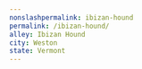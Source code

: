```yaml
---
﻿nonslashpermalink: ibizan-hound
permalink: /ibizan-hound/
alley: Ibizan Hound
city: Weston
state: Vermont
---
```

